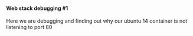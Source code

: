 #### Web stack debugging #1
Here we are debugging and finding out why our ubuntu 14 container is not listening to port 80

